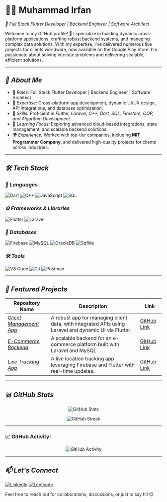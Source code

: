 # 👨‍💻 Muhammad Irfan  
*🎯 Full Stack Flutter Developer | Backend Engineer | Software Architect*

Welcome to my GitHub profile! 🚀 I specialize in building dynamic cross-platform applications, crafting robust backend systems, and managing complex data solutions. With my expertise, I’ve delivered numerous live projects for clients worldwide, now available on the Google Play Store. I'm passionate about solving intricate problems and delivering scalable, efficient solutions.

---

## *🧐 About Me*  
- 💼 *Roles:* Full Stack Flutter Developer | Backend Engineer | Software Architect  
- 🎨 *Expertise:* Cross-platform app development, dynamic UI/UX design, API integrations, and database optimization.  
- 🔧 *Skills:* Proficient in *Flutter, Laravel, C++, Dart, SQL, Firestore, OOP, and Algorithm Development*.  
- 🌱 *Learning Focus:* Exploring advanced cloud-based integrations, state management, and scalable backend solutions.  
- 🌍 *Experience:* Worked with top-tier companies, including **MIT Programmer Company**, and delivered high-quality projects for clients across industries.

---

## *🛠 Tech Stack*

### *🚀 Languages*
![Dart](https://img.shields.io/badge/-Dart-0175C2?style=for-the-badge&logo=dart&logoColor=white)
![C++](https://img.shields.io/badge/-C++-00599C?style=for-the-badge&logo=cplusplus&logoColor=white)
![JavaScript](https://img.shields.io/badge/-JavaScript-F7DF1E?style=for-the-badge&logo=javascript&logoColor=black)
![SQL](https://img.shields.io/badge/-SQL-003B57?style=for-the-badge&logo=postgresql&logoColor=white)

### *⚙ Frameworks & Libraries*
![Flutter](https://img.shields.io/badge/-Flutter-02569B?style=for-the-badge&logo=flutter&logoColor=white)
![Laravel](https://img.shields.io/badge/-Laravel-FF2D20?style=for-the-badge&logo=laravel&logoColor=white)

### *📂 Databases*
![Firebase](https://img.shields.io/badge/-Firebase-FFCA28?style=for-the-badge&logo=firebase&logoColor=black)
![MySQL](https://img.shields.io/badge/-MySQL-4479A1?style=for-the-badge&logo=mysql&logoColor=white)
![OracleDB](https://img.shields.io/badge/-OracleDB-F80000?style=for-the-badge&logo=oracle&logoColor=white)
![Sqflite](https://img.shields.io/badge/-Sqflite-6DB33F?style=for-the-badge&logo=sqlite&logoColor=white)

### *🛠 Tools*
![VS Code](https://img.shields.io/badge/-VSCode-007ACC?style=for-the-badge&logo=visual-studio-code)
![Git](https://img.shields.io/badge/-Git-F05032?style=for-the-badge&logo=git&logoColor=white)
![Postman](https://img.shields.io/badge/-Postman-FF6C37?style=for-the-badge&logo=postman&logoColor=white)

---

## *🚀 Featured Projects*

| Repository Name                | Description                                      | Link |
|--------------------------------|--------------------------------------------------|------|
| *[Client Management App](#)*  | A robust app for managing client data, with integrated APIs using Laravel and dynamic UI via Flutter. | [GitHub Link](#) |
| *[E-Commerce Backend](#)*     | A scalable backend for an e-commerce platform built with Laravel and MySQL. | [GitHub Link](#) |
| *[Live Tracking App](#)*      | A live location tracking app leveraging Firebase and Flutter with real-time updates. | [GitHub Link](#) |

---

## *📊 GitHub Stats*
<p align="center">
  <img src="https://github-readme-stats.vercel.app/api?username=muhammad-irfan&show_icons=true&theme=dark" alt="GitHub Stats">
</p>

<p align="center">
  <img src="https://github-readme-streak-stats.herokuapp.com/?user=muhammad-irfan&theme=dark" alt="GitHub Streak">
</p>

---

### 📈 GitHub Activity:
<p align="center">
  <img src="https://github-readme-activity-graph.vercel.app/graph?username=muhammad-irfan&theme=react&hide_border=true" alt="GitHub Activity">
</p>

---

## *📫 Let's Connect*
[![LinkedIn](https://img.shields.io/badge/-LinkedIn-blue?style=flat-square&logo=LinkedIn&logoColor=white)](https://www.linkedin.com/in/muhammad-irfan/) 
[![Leetcode](https://img.shields.io/badge/-Leetcode-orange?style=flat-square&logo=Leetcode&logoColor=white)](#) 

Feel free to reach out for collaborations, discussions, or just to say hi! 😊
